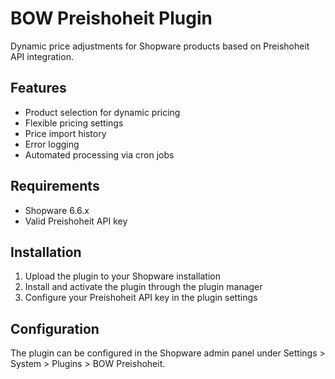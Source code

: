 # BOW Preishoheit Plugin

Dynamic price adjustments for Shopware products based on Preishoheit API integration.

## Features
- Product selection for dynamic pricing
- Flexible pricing settings
- Price import history
- Error logging
- Automated processing via cron jobs

## Requirements
- Shopware 6.6.x
- Valid Preishoheit API key

## Installation
1. Upload the plugin to your Shopware installation
2. Install and activate the plugin through the plugin manager
3. Configure your Preishoheit API key in the plugin settings

## Configuration
The plugin can be configured in the Shopware admin panel under Settings > System > Plugins > BOW Preishoheit.
